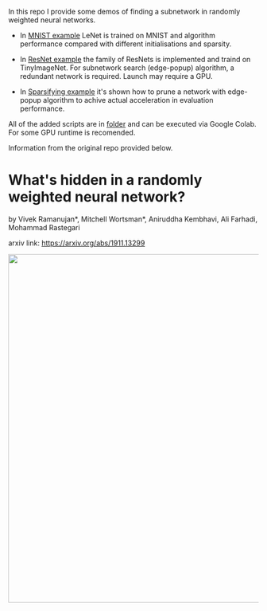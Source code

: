 In this repo I provide some demos of finding a subnetwork in randomly weighted neural networks.

* In [MNIST example](https://github.com/NesterukSergey/hidden-networks/blob/master/demos/mnist.ipynb) LeNet is trained on MNIST and algorithm performance compared with different initialisations and sparsity.

* In [ResNet example](https://github.com/NesterukSergey/hidden-networks/blob/master/demos/resnet.ipynb) the family of ResNets is implemented and traind on TinyImageNet. For subnetwork search (edge-popup) algorithm, a redundant network is required. Launch may require a GPU.

* In [Sparsifying example](https://github.com/NesterukSergey/hidden-networks/blob/master/demos/sparsifying.ipynb) it's shown how to prune a network with edge-popup algorithm to achive actual acceleration in evaluation performance.


All of the added scripts are in [folder](https://github.com/NesterukSergey/hidden-networks/blob/master/demos) and can be executed via Google Colab. For some GPU runtime is recomended.


Information from the original repo provided below. 



# What's hidden in a randomly weighted neural network?

by Vivek Ramanujan*, Mitchell Wortsman*, Aniruddha Kembhavi, Ali Farhadi, Mohammad Rastegari

arxiv link: https://arxiv.org/abs/1911.13299
<!-- ![alt text](images/teaser.png) -->

<p align="center">
<img width="700" src="images/teaser.png">
</p>
